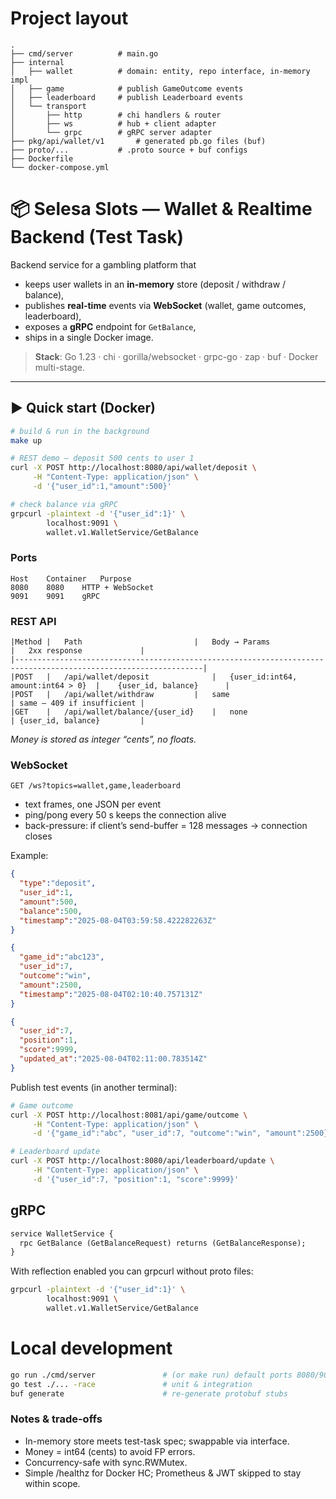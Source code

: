 # Project layout
```
.
├── cmd/server          # main.go
├── internal
│   ├── wallet          # domain: entity, repo interface, in-memory impl
│   ├── game            # publish GameOutcome events
│   ├── leaderboard     # publish Leaderboard events
│   └── transport
│       ├── http        # chi handlers & router
│       ├── ws          # hub + client adapter
│       └── grpc        # gRPC server adapter
├── pkg/api/wallet/v1       # generated pb.go files (buf)
├── proto/...           # .proto source + buf configs
├── Dockerfile
└── docker-compose.yml
```
# 📦 Selesa Slots — Wallet & Realtime Backend (Test Task)

Backend service for a gambling platform that

* keeps user wallets in an **in-memory** store (deposit / withdraw / balance),
* publishes **real-time** events via **WebSocket** (wallet, game outcomes, leaderboard),
* exposes a **gRPC** endpoint for `GetBalance`,
* ships in a single Docker image.

> **Stack**: 
> Go 1.23 · chi · gorilla/websocket · grpc-go · zap · buf · Docker multi-stage.

---

## ▶︎ Quick start (Docker)

```bash
# build & run in the background
make up

# REST demo — deposit 500 cents to user 1
curl -X POST http://localhost:8080/api/wallet/deposit \
     -H "Content-Type: application/json" \
     -d '{"user_id":1,"amount":500}'

# check balance via gRPC
grpcurl -plaintext -d '{"user_id":1}' \
        localhost:9091 \
        wallet.v1.WalletService/GetBalance
```
### Ports
```
Host	Container	Purpose
8080	8080	HTTP + WebSocket
9091	9091	gRPC
```

### REST API
```
|Method	|   Path	                     |   Body → Params	                    |   2xx response             | 
|----------------------------------------------------------------------------------------------------------------|
|POST	|   /api/wallet/deposit	             |   {user_id:int64, amount:int64 > 0}  |	 {user_id, balance}      |
|POST	|   /api/wallet/withdraw	     |   same	                            | same — 409 if insufficient |
|GET	|   /api/wallet/balance/{user_id}    |	 none	                            | {user_id, balance}         |
```
*Money is stored as integer “cents”, no floats.*



### WebSocket
```
GET /ws?topics=wallet,game,leaderboard
```
* text frames, one JSON per event
* ping/pong every 50 s keeps the connection alive
* back-pressure: if client’s send-buffer = 128 messages → connection closes

Example:
```json
{
  "type":"deposit",
  "user_id":1,
  "amount":500,
  "balance":500,
  "timestamp":"2025-08-04T03:59:58.422282263Z"
}
```
```json
{
  "game_id":"abc123",
  "user_id":7,
  "outcome":"win",
  "amount":2500,
  "timestamp":"2025-08-04T02:10:40.757131Z"
}
```
```json
{
  "user_id":7,
  "position":1,
  "score":9999,
  "updated_at":"2025-08-04T02:11:00.783514Z"
}
```
Publish test events (in another terminal):
```bash
# Game outcome
curl -X POST http://localhost:8081/api/game/outcome \
     -H "Content-Type: application/json" \
     -d '{"game_id":"abc", "user_id":7, "outcome":"win", "amount":2500}'

# Leaderboard update
curl -X POST http://localhost:8080/api/leaderboard/update \
     -H "Content-Type: application/json" \
     -d '{"user_id":7, "position":1, "score":9999}'

```

## gRPC
```protobuf
service WalletService {
  rpc GetBalance (GetBalanceRequest) returns (GetBalanceResponse);
}
```
With reflection enabled you can grpcurl without proto files:
```bash
grpcurl -plaintext -d '{"user_id":1}' \
        localhost:9091 \
        wallet.v1.WalletService/GetBalance
```

# Local development
```bash
go run ./cmd/server               # (or make run) default ports 8080/9091
go test ./... -race               # unit & integration
buf generate                      # re-generate protobuf stubs
```

### Notes & trade-offs
* In-memory store meets test-task spec; swap­pable via interface.
* Money = int64 (cents) to avoid FP errors.
* Concurrency-safe with sync.RWMutex.
* Simple /healthz for Docker HC; Prometheus & JWT skipped to stay within scope.